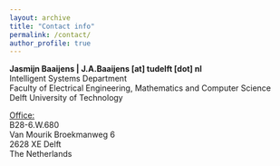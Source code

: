 ```yaml
---
layout: archive
title: "Contact info"
permalink: /contact/
author_profile: true
---
```


**Jasmijn Baaijens | J.A.Baaijens [at] tudelft [dot] nl**\
Intelligent Systems Department\
Faculty of Electrical Engineering, Mathematics and Computer Science\
Delft University of Technology

<u>Office:</u>\
B28-6.W.680\
Van Mourik Broekmanweg 6\
2628 XE Delft\
The Netherlands
